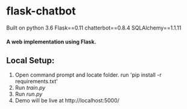 # flask-chatbot
Built on python 3.6
Flask==0.11
chatterbot==0.8.4
SQLAlchemy==1.1.11

#### A web implementation using Flask.

## Local Setup:
 1. Open command prompt and locate folder. run 'pip install -r requirements.txt'
 2. Run *train.py*
 3. Run *run.py*
 4. Demo will be live at http://localhost:5000/

